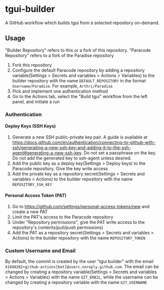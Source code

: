 # tgui-builder
A GitHub workflow which builds tgui from a selected repository on-demand.

## Usage
"Builder Repository" refers to this or a fork of this repository. "Paracode Repository" refers to a fork of the Paradise repository

1. Fork this repository
1. Configure the default Paracode repository by adding a repository variable(Settings > Secrets and variables > Actions > Variables) to the builder repository with the name `DEFAULT_REPOSITORY` in the format `Username/Paradise`. For example, `Arthri/Paradise`
1. Pick and implement one authentication method
1. Go to the Actions tab, select the "Build tgui" workflow from the left panel, and initiate a run

### Authentication

#### Deploy Keys (SSH Keys)
1. Generate a new SSH public-private key pair. A guide is available at https://docs.github.com/en/authentication/connecting-to-github-with-ssh/generating-a-new-ssh-key-and-adding-it-to-the-ssh-agent#generating-a-new-ssh-key. Do not set a passphrase on the key. Do not add the generated key to ssh-agent unless desired.
1. Add the public key as a deploy key(Settings > Deploy keys) to the Paracode repository. Give the key write access
1. Add the private key as a repository secret(Settings > Secrets and variables > Actions) to the builder repository with the name `REPOSITORY_SSH_KEY`

#### Personal Access Token (PAT)
1. Go to https://github.com/settings/personal-access-tokens/new and create a new PAT
1. Limit the PAT's access to the Paracode repository
1. Under "Repository permissions", give the PAT write access to the repository's contents(pull/push permissions)
1. Add the PAT as a repository secret(Settings > Secrets and variables > Actions) to the builder repository with the name `REPOSITORY_TOKEN`

### Custom Username and Email
By default, the commit is created by the user "tgui builder" with the email `41898282+github-actions[bot]@users.noreply.github.com`. The email can be changed by creating a repository variable(Settings > Secrets and variables > Actions > Variables) with the name `GIT_EMAIL`, while the username can be changed by creating a repository variable with the name `GIT_USERNAME`
